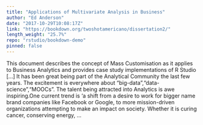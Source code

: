 ```yaml
---
title: "Applications of Multivariate Analysis in Business"
author: "Ed Anderson"
date: "2017-10-29T10:08:17Z"
link: "https://bookdown.org/twoshotamericano/dissertation2/"
length_weight: "25.7%"
repo: "rstudio/bookdown-demo"
pinned: false
---
```


This document describes the concept of Mass Customisation as it applies to Business Analytics and provides case study implementations of R Studio [...] It has been great being part of the Analytical Community the last few years. The excitement is everywhere about “big-data”,“data-science”,“MOOCs”. The talent being attracted into Analytics is awe inspiring.One current trend is ‘a shift from a desire to work for bigger name brand companies like Facebook or Google, to more mission-driven organizations attempting to make an impact on society. Whether it is curing cancer, conserving energy, ...
